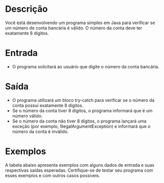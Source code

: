# Descrição

Você está desenvolvendo um programa simples em Java para verificar se um número de conta bancária é válido. O número da conta deve ter exatamente 8 dígitos.

# Entrada

- O programa solicitará ao usuário que digite o número da conta bancária.

# Saída
- O programa utilizará um bloco try-catch para verificar se o número da conta possui exatamente 8 dígitos.
- Se o número da conta tiver 8 dígitos, o programa informará que é um número válido.
- Se o número da conta não tiver 8 dígitos, o programa lançará uma exceção (por exemplo, IllegalArgumentException) e informará que o número da conta é inválido.

# Exemplos
A tabela abaixo apresenta exemplos com alguns dados de entrada e suas respectivas saídas esperadas. Certifique-se de testar seu programa com esses exemplos e com outros casos possíveis.
